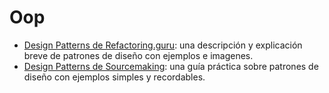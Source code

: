 # Oop

- [Design Patterns de Refactoring.guru](https://refactoring.guru/design-patterns): una descripción y explicación breve de patrones de diseño con ejemplos e imagenes.
- [Design Patterns de Sourcemaking](https://sourcemaking.com/design_patterns): una guía práctica sobre patrones de diseño con ejemplos simples y recordables.

